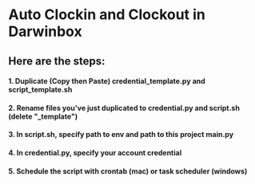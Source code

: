 # Auto Clockin and Clockout in Darwinbox

## Here are the steps:

#### 1. Duplicate (Copy then Paste) credential_template.py and script_template.sh

#### 2. Rename files you've just duplicated to credential.py and script.sh (delete "\_template")

#### 3. In script.sh, specify path to env and path to this project main.py

#### 4. In credential.py, specify your account credential

#### 5. Schedule the script with crontab (mac) or task scheduler (windows)
